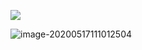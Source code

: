 

![](http://img.atips.cn/atom-blog/v8-outline.svg)

<img src="img.atips.cn/atom-blog/image-20200517111012504.png" alt="image-20200517111012504" style="zoom:100%;" />


